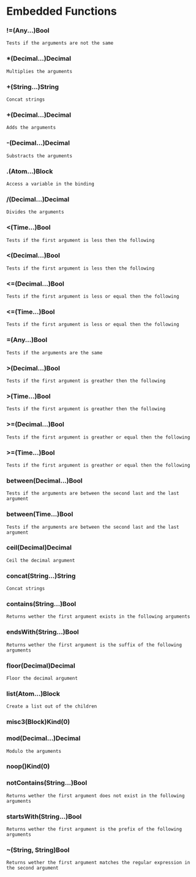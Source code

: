 # Embedded Functions

### !=(Any...)Bool
    Tests if the arguments are not the same

### *(Decimal...)Decimal
    Multiplies the arguments

### +(String...)String
    Concat strings

### +(Decimal...)Decimal
    Adds the arguments

### -(Decimal...)Decimal
    Substracts the arguments

### .(Atom...)Block
    Access a variable in the binding

### /(Decimal...)Decimal
    Divides the arguments

### <(Time...)Bool
    Tests if the first argument is less then the following

### <(Decimal...)Bool
    Tests if the first argument is less then the following

### <=(Decimal...)Bool
    Tests if the first argument is less or equal then the following

### <=(Time...)Bool
    Tests if the first argument is less or equal then the following

### =(Any...)Bool
    Tests if the arguments are the same

### >(Decimal...)Bool
    Tests if the first argument is greather then the following

### >(Time...)Bool
    Tests if the first argument is greather then the following

### >=(Decimal...)Bool
    Tests if the first argument is greather or equal then the following

### >=(Time...)Bool
    Tests if the first argument is greather or equal then the following

### between(Decimal...)Bool
    Tests if the arguments are between the second last and the last argument

### between(Time...)Bool
    Tests if the arguments are between the second last and the last argument

### ceil(Decimal)Decimal
    Ceil the decimal argument

### concat(String...)String
    Concat strings

### contains(String...)Bool
    Returns wether the first argument exists in the following arguments

### endsWith(String...)Bool
    Returns wether the first argument is the suffix of the following arguments

### floor(Decimal)Decimal
    Floor the decimal argument

### list(Atom...)Block
    Create a list out of the children

### misc3(Block)Kind(0)
    

### mod(Decimal...)Decimal
    Modulo the arguments

### noop()Kind(0)
    

### notContains(String...)Bool
    Returns wether the first argument does not exist in the following arguments

### startsWith(String...)Bool
    Returns wether the first argument is the prefix of the following arguments

### ~(String, String)Bool
    Returns wether the first argument matches the regular expression in the second argument

